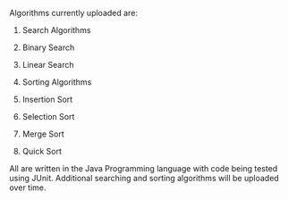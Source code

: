 Algorithms currently uploaded are:

1. Search Algorithms
 1. Binary Search
 2. Linear Search

2. Sorting Algorithms
 1. Insertion Sort
 2. Selection Sort
 3. Merge Sort
 4. Quick Sort

All are written in the Java Programming language with code being tested using JUnit. Additional searching and sorting algorithms will be uploaded over time.
